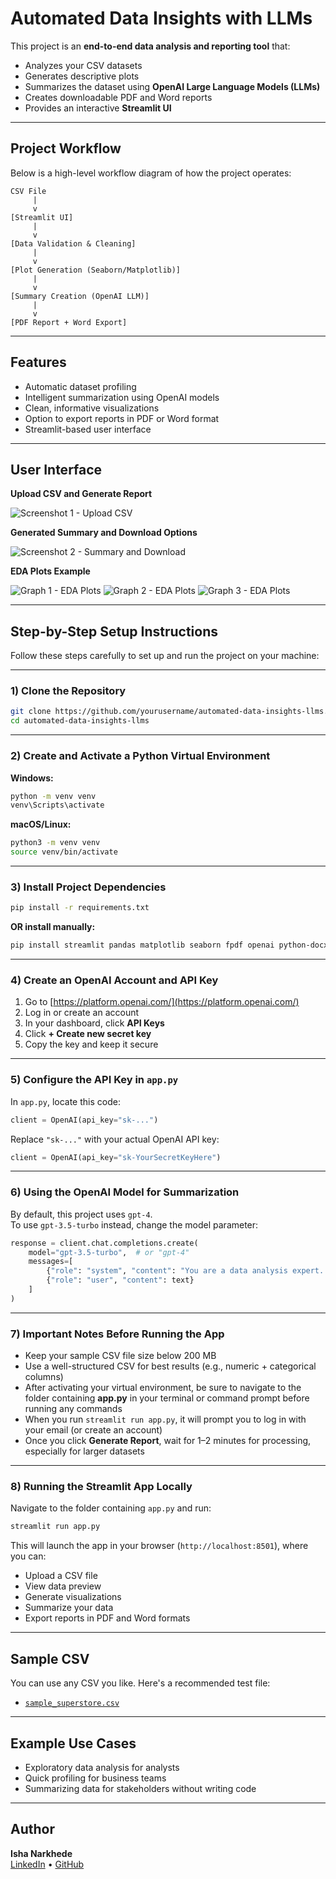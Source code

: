 # Automated Data Insights with LLMs

This project is an **end-to-end data analysis and reporting tool** that:
- Analyzes your CSV datasets
- Generates descriptive plots
- Summarizes the dataset using **OpenAI Large Language Models (LLMs)**
- Creates downloadable PDF and Word reports
- Provides an interactive **Streamlit UI**

---

## Project Workflow

Below is a high-level workflow diagram of how the project operates:

```
CSV File  
     |  
     v  
[Streamlit UI]  
     |  
     v  
[Data Validation & Cleaning]  
     |  
     v  
[Plot Generation (Seaborn/Matplotlib)]  
     |  
     v  
[Summary Creation (OpenAI LLM)]  
     |  
     v  
[PDF Report + Word Export]
```

---

## Features

- Automatic dataset profiling  
- Intelligent summarization using OpenAI models  
- Clean, informative visualizations  
- Option to export reports in PDF or Word format  
- Streamlit-based user interface

---

## User Interface

**Upload CSV and Generate Report**

![Screenshot 1 - Upload CSV](SS1.png)

**Generated Summary and Download Options**

![Screenshot 2 - Summary and Download](SS2.png)

**EDA Plots Example**

![Graph 1 - EDA Plots](graph1.png)
![Graph 2 - EDA Plots](graph2.png)
![Graph 3 - EDA Plots](graph3.png)

---

## Step-by-Step Setup Instructions

Follow these steps carefully to set up and run the project on your machine:

---

### 1) Clone the Repository

```bash
git clone https://github.com/yourusername/automated-data-insights-llms.git
cd automated-data-insights-llms
```

---

### 2) Create and Activate a Python Virtual Environment

**Windows:**
```bash
python -m venv venv
venv\Scripts\activate
```

**macOS/Linux:**
```bash
python3 -m venv venv
source venv/bin/activate
```

---

### 3) Install Project Dependencies

```bash
pip install -r requirements.txt
```

**OR install manually:**

```bash
pip install streamlit pandas matplotlib seaborn fpdf openai python-docx
```

---

### 4) Create an OpenAI Account and API Key

1. Go to [https://platform.openai.com/](https://platform.openai.com/)
2. Log in or create an account
3. In your dashboard, click **API Keys**
4. Click **+ Create new secret key**
5. Copy the key and keep it secure

---

### 5) Configure the API Key in `app.py`

In `app.py`, locate this code:

```python
client = OpenAI(api_key="sk-...")
```

Replace `"sk-..."` with your actual OpenAI API key:

```python
client = OpenAI(api_key="sk-YourSecretKeyHere")
```

---

### 6) Using the OpenAI Model for Summarization

By default, this project uses `gpt-4`.  
To use `gpt-3.5-turbo` instead, change the model parameter:

```python
response = client.chat.completions.create(
    model="gpt-3.5-turbo",  # or "gpt-4"
    messages=[
        {"role": "system", "content": "You are a data analysis expert. Summarize this dataset in a clear and insightful way."},
        {"role": "user", "content": text}
    ]
)
```

---

### 7) Important Notes Before Running the App

- Keep your sample CSV file size below 200 MB  
- Use a well-structured CSV for best results (e.g., numeric + categorical columns)  
- After activating your virtual environment, be sure to navigate to the folder containing **app.py** in your terminal or command prompt before running any commands 
- When you run `streamlit run app.py`, it will prompt you to log in with your email (or create an account)  
- Once you click **Generate Report**, wait for 1–2 minutes for processing, especially for larger datasets

---

### 8) Running the Streamlit App Locally

Navigate to the folder containing `app.py` and run:

```bash
streamlit run app.py
```

This will launch the app in your browser (`http://localhost:8501`), where you can:
- Upload a CSV file
- View data preview
- Generate visualizations
- Summarize your data
- Export reports in PDF and Word formats

---

## Sample CSV

You can use any CSV you like. Here's a recommended test file:
- [`sample_superstore.csv`](https://www.kaggle.com/datasets/vivek468/superstore-dataset-final)

---

## Example Use Cases

- Exploratory data analysis for analysts  
- Quick profiling for business teams  
- Summarizing data for stakeholders without writing code  

---

## Author

**Isha Narkhede**  
[LinkedIn](https://www.linkedin.com/in/isha-narkhede/) • [GitHub](https://github.com/Isha2605)

